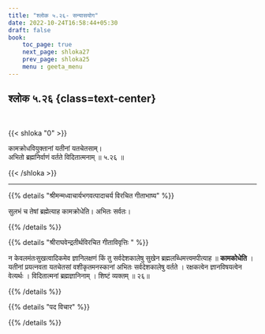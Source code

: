 ```yaml
---
title: "श्लोक ५.२६- सन्यासयोग"
date: 2022-10-24T16:58:44+05:30
draft: false
book:
    toc_page: true
    next_page: shloka27
    prev_page: shloka25
    menu : geeta_menu
---
```




## श्लोक ५.२६ {class=text-center}

<br/>

{{< shloka  "0"  >}}

कामक्रोधवियुक्तानां यतीनां यतचेतसाम्।   
अभितो ब्रह्मनिर्वाणं वर्तते विदितात्मनाम् ॥ ५.२६ ॥

{{< /shloka >}}

---


{{% details "श्रीमन्मध्वाचार्यभगवत्पादाचर्य विरचित  गीताभाष्य" %}}

सुलभं च तेषां ब्रह्मेत्याह कामक्रोधेति। अभितः सर्वतः।

{{% /details %}}



{{% details "श्रीराघवेन्द्रतीर्थविरचित गीताविवृत्तिः " %}}

न केवलमंतःसुखत्वादिकमेव ज्ञानिलक्षणं किं तु सर्वदेशकालेषु सुखेन
ब्रह्मलब्धिमत्त्वमपीत्याह ॥ **कामकोधेति** । 
यतीनां प्रयत्नवता यतचेतसां
वशीकृतमनस्कानां अभितः सर्वदेशकालेषु वर्तते । 
रक्षकत्वेन ज्ञानविषयत्वेन
वेत्यर्थः । विदितात्मनां ब्रह्मज्ञानिनाम्‌ । शिष्टं व्यक्तम्‌ ॥ २६॥

{{% /details %}}



{{% details "पद विचार" %}}


{{% /details %}}
